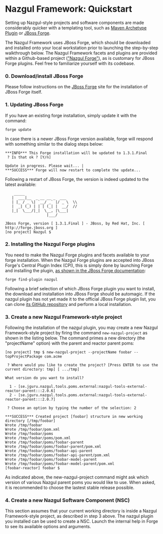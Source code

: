 # Nazgul Framework: Quickstart

Setting up Nazgul-style projects and software components are made considerably quicker with a templating tool,
such as [Maven Archetype Plugin](http://maven.apache.org/archetype/maven-archetype-plugin) or
[JBoss Forge](http://forge.jboss.org/index.html).

The Nazgul Framework uses JBoss Forge, which should be downloaded and installed onto your local workstation
prior to launching the step-by-step walkthrough below. The Nazgul Framework facets and plugins are provided
within a Github-based project (["Nazgul Forge"](https://github.com/lennartj/nazgul_forge)), as is customary
for JBoss Forge plugins. Feel free to familiarize yourself with its codebase.

### 0. Download/install JBoss Forge

Please follow instructions on the [JBoss Forge](http://forge.jboss.org/index.html) site
for the installation of JBoss Forge itself.

### 1. Updating JBoss Forge

If you have an existing forge installation, simply update it with the command:

    forge update

In case there is a newer JBoss Forge version available, forge will respond with something similar to
the dialog steps below:

    ***INFO*** This Forge installation will be updated to 1.3.1.Final
     ? Is that ok ? [Y/n]

    Update in progress. Please wait... |
    ***SUCCESS*** Forge will now restart to complete the update...

Following a restart of JBoss Forge, the version is indeed updated to the latest available:

        _____
       |  ___|__  _ __ __ _  ___
       | |_ / _ \| `__/ _` |/ _ \  \\
       |  _| (_) | | | (_| |  __/  //
       |_|  \___/|_|  \__, |\___|
                       |___/

    JBoss Forge, version [ 1.3.1.Final ] - JBoss, by Red Hat, Inc. [ http://forge.jboss.org ]
    [no project] Nazgul $

### 2. Installing the Nazgul Forge plugins

You need to make the Nazgul Forge plugins and facets available to your forge installation.
When the Nazgul Forge plugins are accepted into JBoss Forge's Central Plugin Index (CPI),
this is simply done by launching Forge and installing the plugin, [as shown in the JBoss Forge
documentation](http://forge.jboss.org/docs/using/installing-new-plugins.html#content):

    forge find-plugin nazgul

Following a brief selection of which JBoss Forge plugin you want to install,
the download and installation into JBoss Forge should be automagic. If the nazgul plugin
has not yet made it to the official JBoss Forge plugin list, you can clone 
[its GitHub repository](https://github.com/lennartj/nazgul_forge.git) and perform 
a local installation. 

### 3. Create a new Nazgul Framework-style project

Following the installation of the nazgul plugin, you may create a new Nazgul Framework-style
project by firing the command `new-nazgul-project` as shown in the listing below. The command
primes a new directory (the "projectName" option) with the parent and reactor parent poms:

	[no project] tmp $ new-nazgul-project --projectName foobar --topProjectPackage com.acme

     ? Where would you like to create the project? [Press ENTER to use the current directory: tmp] [ .../tmp]

    What version do you want to install?

      1 - [se.jguru.nazgul.tools.poms.external:nazgul-tools-external-reactor-parent:::2.0.6]
      2 - [se.jguru.nazgul.tools.poms.external:nazgul-tools-external-reactor-parent:::2.0.7]

     ? Choose an option by typing the number of the selection: 2

    ***SUCCESS*** Created project [foobar] structure in new working directory [/tmp/foobar]
    Wrote /tmp/foobar
    Wrote /tmp/foobar/pom.xml
    Wrote /tmp/foobar/poms
    Wrote /tmp/foobar/poms/pom.xml
    Wrote /tmp/foobar/poms/foobar-parent
    Wrote /tmp/foobar/poms/foobar-parent/pom.xml
    Wrote /tmp/foobar/poms/foobar-api-parent
    Wrote /tmp/foobar/poms/foobar-api-parent/pom.xml
    Wrote /tmp/foobar/poms/foobar-model-parent
    Wrote /tmp/foobar/poms/foobar-model-parent/pom.xml
    [foobar-reactor] foobar $

As indicated above, the new-nazgul-project command might ask which version of various Nazgul parent poms you
would like to use. When asked, it is recommended to choose the lastest stable release possible.

### 4. Create a new Nazgul Software Component (NSC)

This section assumes that your current working directory is inside a Nazgul 
Framework-style project, as described in step 3 above. The nazgul plugin you installed
can be used to create a NSC. Launch the internal help in Forge to see its
available options and arguments.